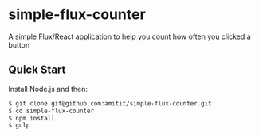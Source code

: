 # simple-flux-counter
A simple Flux/React application to help you count how often you clicked a button


## Quick Start

Install Node.js and then:

```sh
$ git clone git@github.com:amitit/simple-flux-counter.git
$ cd simple-flux-counter
$ npm install
$ gulp
```
